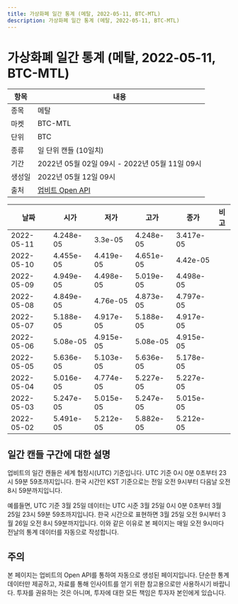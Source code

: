 ```yaml
---
title: 가상화폐 일간 통계 (메탈, 2022-05-11, BTC-MTL)
description: 가상화폐 일간 통계 (메탈, 2022-05-11, BTC-MTL)
---
```



가상화폐 일간 통계 (메탈, 2022-05-11, BTC-MTL)
===

|항목|내용|
|--|--|
|종목|메탈|
|마켓|BTC-MTL|
|단위|BTC|
|종류|일 단위 캔들 (10일치)|
|기간|2022년 05월 02일 09시 - 2022년 05월 11일 09시|
|생성일|2022년 05월 12일 09시|
|출처|[업비트 Open API](https://docs.upbit.com)|


|날짜|시가|저가|고가|종가|비고|
|--|--|--|--|--|--|
|2022-05-11|4.248e-05|3.3e-05|4.248e-05|3.417e-05|    |
|2022-05-10|4.455e-05|4.419e-05|4.651e-05|4.42e-05|    |
|2022-05-09|4.949e-05|4.498e-05|5.019e-05|4.498e-05|    |
|2022-05-08|4.849e-05|4.76e-05|4.873e-05|4.797e-05|    |
|2022-05-07|5.188e-05|4.917e-05|5.188e-05|4.917e-05|    |
|2022-05-06|5.08e-05|4.915e-05|5.08e-05|4.915e-05|    |
|2022-05-05|5.636e-05|5.103e-05|5.636e-05|5.178e-05|    |
|2022-05-04|5.016e-05|4.774e-05|5.227e-05|5.227e-05|    |
|2022-05-03|5.247e-05|5.015e-05|5.247e-05|5.015e-05|    |
|2022-05-02|5.491e-05|5.212e-05|5.882e-05|5.212e-05|    |


일간 캔들 구간에 대한 설명
---


업비트의 일간 캔들은 세계 협정시(UTC) 기준입니다. 
UTC 기준 0시 0분 0초부터 23시 59분 59초까지입니다. 
한국 시간인 KST 기준으로는 전일 오전 9시부터 다음날 오전 8시 59분까지입니다. 


예를들면, UTC 기준 3월 25일 데이터는 UTC 시준 3월 25일 0시 0분 0초부터 3월 25일 23시 59분 59초까지입니다. 
한국 시간으로 표현하면 3월 25일 오전 9시부터 3월 26일 오전 8시 59분까지입니다. 
이와 같은 이유로 본 페이지는 매일 오전 9시마다 전날의 통계 데이터를 자동으로 작성합니다. 


주의
---


본 페이지는 업비트의 Open API를 통하여 자동으로 생성된 페이지입니다. 
단순한 통계 데이터만 제공하고, 자료를 통해 인사이트를 얻기 위한 참고용으로만 사용하시기 바랍니다. 
투자를 권유하는 것은 아니며, 투자에 대한 모든 책임은 투자자 본인에게 있습니다. 

